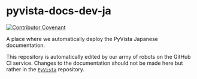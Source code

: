 # pyvista-docs-dev-ja
[![Contributor Covenant](https://img.shields.io/badge/Contributor%20Covenant-2.1-4baaaa.svg)](code_of_conduct.md)

A place where we automatically deploy the PyVista Japanese documentation.

This repository is automatically edited by our army of robots on the
GitHub CI service. Changes to the documentation should not be made
here but rather in the [`PyVista`](https://github.com/pyvista/pyvista)
repository.
